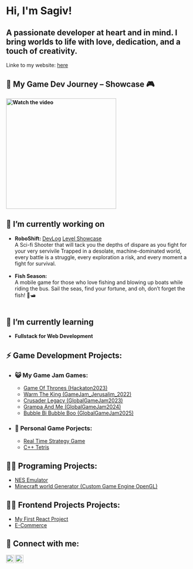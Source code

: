 <h1>Hi, I'm Sagiv! </h1><h2>A passionate developer at heart and in mind. I bring worlds to life with love, dedication, and a touch of creativity.</h2>
Linke to my website: <a href="https://sagiv440.github.io/sagiv-reuben/">here</a>
<b><h2>🚀 My Game Dev Journey – Showcase 🎮</h2></b>
<b><a href="https://www.youtube.com/watch?v=1RQqJjkSFZA" target="_blank">
    <img src="https://img.youtube.com/vi/1RQqJjkSFZA/maxresdefault.jpg" alt="Watch the video" width="300">
</a></b>
<b><h2>🔭 I’m currently working on</h2></b>
<ul>
  <li><b>RoboShift: </b><a href="https://www.youtube.com/watch?v=MKdnPXl3_ng">DevLog</a> <a href="https://www.youtube.com/watch?v=sg_2uD6ezKI">Level Showcase</a><br/>
    A Sci-fi Shooter that will tack you the depths of dispare as you fight for your very servivile Trapped in a desolate, machine-dominated world, every battle is a struggle, every exploration a risk, and every moment a fight for survival.
  </li><br/>
   <li><b>Fish Season:</b><br/>
     A mobile game for those who love fishing and blowing up boats while riding the bus. Sail the seas, find your fortune, and oh, don’t forget the fish! 🎣🛥️
  </li><br/>
</ul>

<b><h2>🌱 I’m currently learning</h2></b>
<ul>
  <li><b>Fullstack for Web Development</b></li>
</ul>

<b><h2>⚡ Game Development Projects:</h2></b>
<ul>
  <li>
    <h3>😺 My Game Jam Games:</h3>
    <ul>
      <li><a href="https://github.com/Sagiv440/Hackaton2023">Game Of Thrones (Hackaton2023)</a></li>
      <li><a href="https://github.com/Sagiv440/GameJam_Jerusalim_2022">Warm The King (GameJam_Jerusalim_2022)</a></li>
      <li><a href="https://github.com/Sagiv440/GlobalGameJam2023">Crusader Legacy (GlobalGameJam2023)</a></li>
      <li><a href="https://github.com/TechArtGeorgi/GGJ-2024-Haifa">Grampa And Me (GlobalGameJam2024)</a></li>
      <li><a href="https://github.com/Sagiv440/GlobalGameJam2025">Bubble Bi Bubble Boo (GlobalGameJam2025)</a></li>
    </ul>
  </li>
  <li>
    <h3>🥇 Personal Game Porjects:</h3>
    <ul>
      <!--<li><b>RoboShift: </b><a href="https://www.youtube.com/watch?v=MKdnPXl3_ng">DevLog</a> <a href="https://www.youtube.com/watch?v=sg_2uD6ezKI">Level Showcase</a> </li> -->
      <li><a href="https://github.com/Sagiv440/Unity_Strategy">Real Time Strategy Game</a></li>
      <li><a href="https://github.com/Sagiv440/Tetris">C++ Tetris</a></li>
    </ul>
  </li>
</ul>

<b><h2>👨‍💻 Programing Projects:</h2></b>
<ul>
      <li><a href = "https://github.com/Sagiv440/NES_emulator">NES Emulator</a></li>
      <li><a href = "https://github.com/Sagiv440/Minecraft-World-Generator">Minecraft world Generator (Custom Game Engine OpenGL)</a></li>
</ul>

<b><h2>👨‍💻 Frontend Projects Projects:</h2></b>
<ul>
      <li><a href = "https://github.com/Sagiv440/ReactMidProject">My First React Project</a></li>
      <li><a href = "https://github.com/Sagiv440/ReactFinalProject">E-Commerce</a></li>
</ul>
 
<h2> 🤳 Connect with me:</h2>

[<img align="left" alt="SagivReuben | LinkedIn" width="22px" src="https://cdn.jsdelivr.net/npm/simple-icons@3.13.0/icons/facebook.svg" />][facebook]
[<img align="left" alt="SagivReuben | LinkedIn" width="22px" src="https://cdn.jsdelivr.net/npm/simple-icons@v3/icons/linkedin.svg" />][linkedin]

[facebook]: https://www.facebook.com/sagiv.reuben/
[linkedin]: https://www.linkedin.com/in/sagiv-reuben-1264341b9/

<!--
**joshmadakor1/joshmadakor1** is a ✨ _special_ ✨ repository because its `README.md` (this file) appears on your GitHub profile.

Here are some ideas to get you started:

- 🔭 I’m currently working on ...
- 🌱 I’m currently learning ...
- 👯 I’m looking to collaborate on ...
- 🤔 I’m looking for help with ...
- 💬 Ask me about ...
- 📫 How to reach me: ...
- 😄 Pronouns: ...
- ⚡ Fun fact: ...
-->
